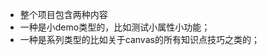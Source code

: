 <!--
 * @Author: xiaohu
 * @Date: 2023-06-21 11:24:03
 * @LastEditors: xiaohu
 * @LastEditTime: 2023-06-27 11:18:51
 * @FilePath: \Explores\README.md
 * @Description: 
-->

- 整个项目包含两种内容
- 一种是小demo类型的，比如测试小属性小功能；
- 一种是系列类型的比如关于canvas的所有知识点技巧之类的；